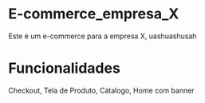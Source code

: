 # E-commerce_empresa_X
Este é um e-commerce para a empresa X, uashuashusah

# Funcionalidades

Checkout, Tela de Produto, Cátalogo, Home com banner
